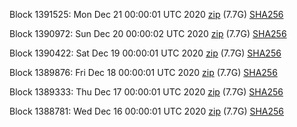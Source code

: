 Block 1391525: Mon Dec 21 00:00:01 UTC 2020 [zip](https://dash-bootstrap.ams3.digitaloceanspaces.com/mainnet/2020-12-21/bootstrap.dat.zip) (7.7G) [SHA256](https://dash-bootstrap.ams3.digitaloceanspaces.com/mainnet/2020-12-21/sha256.txt)

Block 1390972: Sun Dec 20 00:00:02 UTC 2020 [zip](https://dash-bootstrap.ams3.digitaloceanspaces.com/mainnet/2020-12-20/bootstrap.dat.zip) (7.7G) [SHA256](https://dash-bootstrap.ams3.digitaloceanspaces.com/mainnet/2020-12-20/sha256.txt)

Block 1390422: Sat Dec 19 00:00:01 UTC 2020 [zip](https://dash-bootstrap.ams3.digitaloceanspaces.com/mainnet/2020-12-19/bootstrap.dat.zip) (7.7G) [SHA256](https://dash-bootstrap.ams3.digitaloceanspaces.com/mainnet/2020-12-19/sha256.txt)

Block 1389876: Fri Dec 18 00:00:01 UTC 2020 [zip](https://dash-bootstrap.ams3.digitaloceanspaces.com/mainnet/2020-12-18/bootstrap.dat.zip) (7.7G) [SHA256](https://dash-bootstrap.ams3.digitaloceanspaces.com/mainnet/2020-12-18/sha256.txt)

Block 1389333: Thu Dec 17 00:00:01 UTC 2020 [zip](https://dash-bootstrap.ams3.digitaloceanspaces.com/mainnet/2020-12-17/bootstrap.dat.zip) (7.7G) [SHA256](https://dash-bootstrap.ams3.digitaloceanspaces.com/mainnet/2020-12-17/sha256.txt)

Block 1388781: Wed Dec 16 00:00:01 UTC 2020 [zip](https://dash-bootstrap.ams3.digitaloceanspaces.com/mainnet/2020-12-16/bootstrap.dat.zip) (7.7G) [SHA256](https://dash-bootstrap.ams3.digitaloceanspaces.com/mainnet/2020-12-16/sha256.txt)
